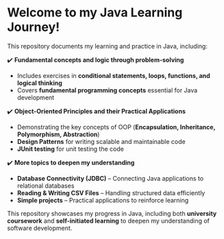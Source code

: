 # Welcome to my Java Learning Journey!  

This repository documents my learning and practice in Java, including:  

✔️ **Fundamental concepts and logic through problem-solving**  
   - Includes exercises in **conditional statements, loops, functions, and logical thinking**  
   - Covers **fundamental programming concepts** essential for Java development  

✔️ **Object-Oriented Principles and their Practical Applications**  
   - Demonstrating the key concepts of OOP (**Encapsulation, Inheritance, Polymorphism, Abstraction**)  
   - **Design Patterns** for writing scalable and maintainable code  
   - **JUnit testing** for unit testing the code  

✔️ **More topics to deepen my understanding**  
   - **Database Connectivity (JDBC)** – Connecting Java applications to relational databases  
   - **Reading & Writing CSV Files** – Handling structured data efficiently  
   - **Simple projects** – Practical applications to reinforce learning  

This repository showcases my progress in Java, including both **university coursework** and **self-initiated learning** to deepen my understanding of software development.
